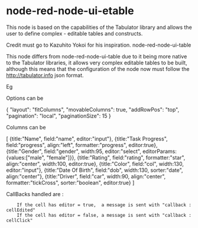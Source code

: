 # node-red-node-ui-etable
This node is based on the capabilities of the Tabulator library and allows 
the user to define complex - editable tables and constructs.

Credit must go to Kazuhito Yokoi for his inspiration. node-red-node-ui-table

This node differs from node-red-node-ui-table due to it being more native to
the Tabulator libraries, it allows very complex editable tables to be built, although this means that the configuration of the node now must follow the http://tabulator.info json format.

Eg

Options can be

{
    "layout": "fitColumns",
    "movableColumns": true,
    "addRowPos": "top",
    "pagination": "local",
    "paginationSize": 15
}

Columns can be

[		{title:"Name", field:"name", editor:"input"},
		{title:"Task Progress", field:"progress", align:"left", formatter:"progress", editor:true},
		{title:"Gender", field:"gender", width:95, editor:"select", editorParams:{values:["male", "female"]}},
		{title:"Rating", field:"rating", formatter:"star", align:"center", width:100, editor:true},
		{title:"Color", field:"col", width:130, editor:"input"},
		{title:"Date Of Birth", field:"dob", width:130, sorter:"date", align:"center"},
		{title:"Driver", field:"car", width:90,  align:"center", formatter:"tickCross", sorter:"boolean", editor:true}
]

CallBacks handled are :

        If the cell has editor = true,  a message is sent with "callback : cellEdited" 
        If the cell has editor = false, a message is sent with "callback : cellClick"

